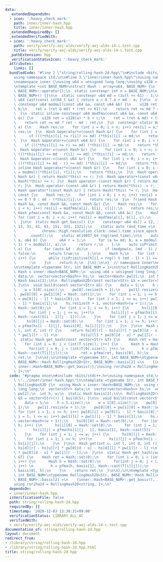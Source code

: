 ```yaml
---
data:
  _extendedDependsOn:
  - icon: ':heavy_check_mark:'
    path: inner/inner-hash.hpp
    title: inner/inner-hash.hpp
  _extendedRequiredBy: []
  _extendedVerifiedWith:
  - icon: ':heavy_check_mark:'
    path: verify/verify-aoj-alds/verify-aoj-alds-14-c.test.cpp
    title: verify/verify-aoj-alds/verify-aoj-alds-14-c.test.cpp
  _pathExtension: hpp
  _verificationStatusIcon: ':heavy_check_mark:'
  attributes:
    links: []
  bundledCode: "#line 2 \"string/rolling-hash-2d.hpp\"\n#include <bits/stdc++.h>\n\
    using namespace std;\n\n#line 3 \"inner/inner-hash.hpp\"\nusing namespace std;\n\
    \nnamespace inner {\nusing u64 = unsigned long long;\nusing u128 = __uint128_t;\n\
    \ntemplate <int BASE_NUM>\nstruct Hash : array<u64, BASE_NUM> {\n  using array<u64,\
    \ BASE_NUM>::operator[];\n  static constexpr int n = BASE_NUM;\n\n  Hash() : array<u64,\
    \ BASE_NUM>() {}\n\n  static constexpr u64 md = (1ull << 61) - 1;\n\n  static\
    \ u64 cast(const int64_t &a) { return a < 0 ? a + md : a; }\n\n  static inline\
    \ constexpr u64 modmul(const u64 &a, const u64 &b) {\n    u128 ret = u128(a) *\
    \ b;\n    ret = (ret & md) + (ret >> 61);\n    return ret >= md ? ret - md : ret;\n\
    \  }\n  static inline constexpr u64 modfma(const u64 &a, const u64 &b, const u64\
    \ &c) {\n    u128 ret = u128(a) * b + c;\n    ret = (ret & md) + (ret >> 61);\n\
    \    return ret >= md ? ret - md : ret;\n  }\n  constexpr static Hash set(u64\
    \ a) {\n    Hash res;\n    for (int i = 0; i < n; i++) res[i] = a;\n    return\
    \ res;\n  }\n  Hash &operator+=(const Hash &r) {\n    for (int i = 0; i < n; i++)\n\
    \      if (((*this)[i] += r[i]) >= md) (*this)[i] -= md;\n    return *this;\n\
    \  }\n  Hash &operator+=(const u64 &r) {\n    for (int i = 0; i < n; i++)\n  \
    \    if (((*this)[i] += r) >= md) (*this)[i] -= md;\n    return *this;\n  }\n\
    \  Hash &operator-=(const Hash &r) {\n    for (int i = 0; i < n; i++)\n      if\
    \ (((*this)[i] += md - r[i]) >= md) (*this)[i] -= md;\n    return *this;\n  }\n\
    \  Hash &operator-=(const u64 &r) {\n    for (int i = 0; i < n; i++)\n      if\
    \ (((*this)[i] += md - r) >= md) (*this)[i] -= md;\n    return *this;\n  }\n \
    \ inline Hash &operator*=(const Hash &r) {\n    for (int i = 0; i < n; i++) (*this)[i]\
    \ = modmul((*this)[i], r[i]);\n    return *this;\n  }\n  Hash operator+(const\
    \ Hash &r) { return Hash(*this) += r; }\n  Hash operator+(const u64 &r) { return\
    \ Hash(*this) += r; }\n  Hash operator-(const Hash &r) { return Hash(*this) -=\
    \ r; }\n  Hash operator-(const u64 &r) { return Hash(*this) -= r; }\n  inline\
    \ Hash operator*(const Hash &r) { return Hash(*this) *= r; }\n  Hash operator-()\
    \ const {\n    Hash res;\n    for (int i = 0; i < n; i++) res[i] = (*this)[i]\
    \ == 0 ? 0 : md - (*this)[i];\n    return res;\n  }\n  friend Hash pfma(const\
    \ Hash &a, const Hash &b, const Hash &c) {\n    Hash res;\n    for (int i = 0;\
    \ i < n; i++) res[i] = modfma(a[i], b[i], c[i]);\n    return res;\n  }\n  friend\
    \ Hash pfma(const Hash &a, const Hash &b, const u64 &c) {\n    Hash res;\n   \
    \ for (int i = 0; i < n; i++) res[i] = modfma(a[i], b[i], c);\n    return res;\n\
    \  }\n\n  static Hash get_basis() {\n    constexpr u64 ds[] = {2, 3, 5, 7, 11,\
    \ 13, 31, 41, 61, 151, 331, 1321};\n    static auto rand_time =\n        chrono::duration_cast<chrono::nanoseconds>(\n\
    \            chrono::high_resolution_clock::now().time_since_epoch())\n      \
    \      .count();\n    static mt19937_64 rng(rand_time);\n\n    auto modpow = [&](u64\
    \ a, u64 b) {\n      u64 r = 1;\n      for (a %= md; b; a = modmul(a, a), b >>=\
    \ 1) r = modmul(r, a);\n      return r;\n    };\n    auto isPrimitive = [&](u64\
    \ x) {\n      for (auto &d : ds)\n        if (modpow(x, (md - 1) / d) <= 1) return\
    \ false;\n      return true;\n    };\n\n    Hash h;\n    for (int i = 0; i < n;\
    \ i++) {\n      while (isPrimitive(h[i] = rng() % (md - 1) + 1) == false)\n  \
    \      ;\n    }\n    return h;\n  }\n};\n\n}  // namespace inner\n#line 6 \"string/rolling-hash-2d.hpp\"\
    \n\ntemplate <typename Str, int BASE_NUM = 1>\nstruct RollingHash2D {\n  using\
    \ Hash = inner::Hash<BASE_NUM>;\n  using u64 = unsigned long long;\n  vector<Str>\
    \ data;\n  vector<vector<Hash>> hs;\n  vector<Hash> pw[2];\n  int h, w;\n  static\
    \ Hash basis[2];\n\n  RollingHash2D(const vector<Str> &S = vector<Str>()) { build(S);\
    \ }\n\n  void build(const vector<Str> &S) {\n    data = S;\n    h = S.size();\n\
    \    w = S[0].size();\n    pw[0].resize(h + 1);\n    pw[1].resize(w + 1);\n  \
    \  pw[0][0] = pw[1][0] = Hash::set(1);\n    for (int i = 1; i <= h; i++) pw[0][i]\
    \ = pw[0][i - 1] * basis[0];\n    for (int i = 1; i <= w; i++) pw[1][i] = pw[1][i\
    \ - 1] * basis[1];\n    hs.resize(h + 1, vector<Hash>(w + 1));\n    hs[0][0] =\
    \ Hash::set(0);\n    for (int i = 1; i <= h; i++) {\n      hs[i][0] = Hash::set(0);\n\
    \      for (int j = 1; j <= w; j++)\n        hs[i][j] = pfma(hs[i][j - 1], basis[1],\
    \ Hash::cast(S[i - 1][j - 1]));\n    }\n    for (int j = 1; j <= w; j++) {\n \
    \     hs[0][j] = Hash::set(0);\n      for (int i = 1; i <= h; i++)\n        hs[i][j]\
    \ = pfma(hs[i - 1][j], basis[0], hs[i][j]);\n    }\n  }\n\n  Hash get(int u, int\
    \ l, int d, int r) {\n    return hs[d][r] - hs[u][r] * pw[0][d - u] - hs[d][l]\
    \ * pw[1][r - l] +\n           hs[u][l] * pw[0][d - u] * pw[1][r - l];\n  }\n\n\
    \  static Hash get_hash(const vector<Str> &T) {\n    Hash ret = Hash::set(0);\n\
    \    for (int i = 0; i < (int)T.size(); i++) {\n      Hash h = Hash::set(0);\n\
    \      for(int j = 0; j < (int)T[0].size(); j++) \n        h = pfma(h, basis[1],\
    \ Hash::cast(T[i][j]));\n      ret = pfma(ret, basis[0], h);\n    }\n    return\
    \ ret;\n  }\n\n};\n\ntemplate <typename Str, int BASE_NUM>\ntypename RollingHash2D<Str,\
    \ BASE_NUM>::Hash RollingHash2D<Str, BASE_NUM>::basis[2] =\n    {inner::Hash<BASE_NUM>::get_basis(),\
    \ inner::Hash<BASE_NUM>::get_basis()};\nusing roriha2d = RollingHash2D<string,\
    \ 1>;\n"
  code: "#pragma once\n#include <bits/stdc++.h>\nusing namespace std;\n\n#include\
    \ \"../inner/inner-hash.hpp\"\n\ntemplate <typename Str, int BASE_NUM = 1>\nstruct\
    \ RollingHash2D {\n  using Hash = inner::Hash<BASE_NUM>;\n  using u64 = unsigned\
    \ long long;\n  vector<Str> data;\n  vector<vector<Hash>> hs;\n  vector<Hash>\
    \ pw[2];\n  int h, w;\n  static Hash basis[2];\n\n  RollingHash2D(const vector<Str>\
    \ &S = vector<Str>()) { build(S); }\n\n  void build(const vector<Str> &S) {\n\
    \    data = S;\n    h = S.size();\n    w = S[0].size();\n    pw[0].resize(h +\
    \ 1);\n    pw[1].resize(w + 1);\n    pw[0][0] = pw[1][0] = Hash::set(1);\n   \
    \ for (int i = 1; i <= h; i++) pw[0][i] = pw[0][i - 1] * basis[0];\n    for (int\
    \ i = 1; i <= w; i++) pw[1][i] = pw[1][i - 1] * basis[1];\n    hs.resize(h + 1,\
    \ vector<Hash>(w + 1));\n    hs[0][0] = Hash::set(0);\n    for (int i = 1; i <=\
    \ h; i++) {\n      hs[i][0] = Hash::set(0);\n      for (int j = 1; j <= w; j++)\n\
    \        hs[i][j] = pfma(hs[i][j - 1], basis[1], Hash::cast(S[i - 1][j - 1]));\n\
    \    }\n    for (int j = 1; j <= w; j++) {\n      hs[0][j] = Hash::set(0);\n \
    \     for (int i = 1; i <= h; i++)\n        hs[i][j] = pfma(hs[i - 1][j], basis[0],\
    \ hs[i][j]);\n    }\n  }\n\n  Hash get(int u, int l, int d, int r) {\n    return\
    \ hs[d][r] - hs[u][r] * pw[0][d - u] - hs[d][l] * pw[1][r - l] +\n           hs[u][l]\
    \ * pw[0][d - u] * pw[1][r - l];\n  }\n\n  static Hash get_hash(const vector<Str>\
    \ &T) {\n    Hash ret = Hash::set(0);\n    for (int i = 0; i < (int)T.size();\
    \ i++) {\n      Hash h = Hash::set(0);\n      for(int j = 0; j < (int)T[0].size();\
    \ j++) \n        h = pfma(h, basis[1], Hash::cast(T[i][j]));\n      ret = pfma(ret,\
    \ basis[0], h);\n    }\n    return ret;\n  }\n\n};\n\ntemplate <typename Str,\
    \ int BASE_NUM>\ntypename RollingHash2D<Str, BASE_NUM>::Hash RollingHash2D<Str,\
    \ BASE_NUM>::basis[2] =\n    {inner::Hash<BASE_NUM>::get_basis(), inner::Hash<BASE_NUM>::get_basis()};\n\
    using roriha2d = RollingHash2D<string, 1>;\n"
  dependsOn:
  - inner/inner-hash.hpp
  isVerificationFile: false
  path: string/rolling-hash-2d.hpp
  requiredBy: []
  timestamp: '2020-12-03 13:38:31+09:00'
  verificationStatus: LIBRARY_ALL_AC
  verifiedWith:
  - verify/verify-aoj-alds/verify-aoj-alds-14-c.test.cpp
documentation_of: string/rolling-hash-2d.hpp
layout: document
redirect_from:
- /library/string/rolling-hash-2d.hpp
- /library/string/rolling-hash-2d.hpp.html
title: string/rolling-hash-2d.hpp
---
```

